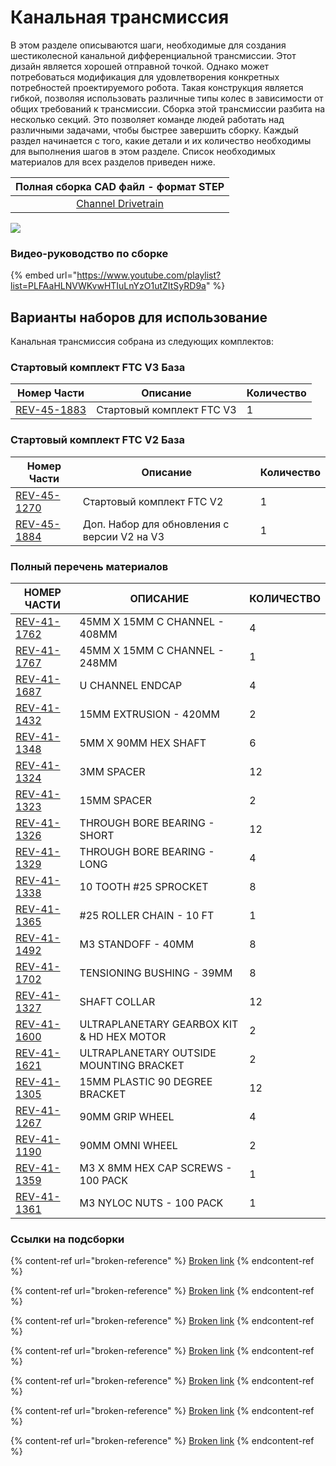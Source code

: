 # Канальная трансмиссия

В этом разделе описываются шаги, необходимые для создания шестиколесной канальной дифференциальной трансмиссии. Этот дизайн является хорошей отправной точкой. Однако может потребоваться модификация для удовлетворения конкретных потребностей проектируемого робота. Такая конструкция является гибкой, позволяя использовать различные типы колес в зависимости от общих требований к трансмиссии. Сборка этой трансмиссии разбита на несколько секций. Это позволяет команде людей работать над различными задачами, чтобы быстрее завершить сборку. Каждый раздел начинается с того, какие детали и их количество необходимы для выполнения шагов в этом разделе. Список необходимых материалов для всех разделов приведен ниже.

|                                  Полная сборка CAD файл - формат STEP                                 |
| :---------------------------------------------------------------------------------------------------: |
| [Channel Drivetrain](https://store-t3eo8vwp22.mybigcommerce.com/content/cad/Channel\_Drivetrain.STEP) |

![](https://2589213514-files.gitbook.io/\~/files/v0/b/gitbook-legacy-files/o/assets%2F-M5yw0n8IneF5-9ybLjT%2F-Me21SsF\_t2zGUUP\_RI3%2F-Me6UZLVz3Ijr6sZx7qN%2FCDTv3\_Default%202.svg?alt=media\&token=b12c466c-e184-4841-a3c0-504999c84596)

### **Видео-руководство по сборке**

{% embed url="https://www.youtube.com/playlist?list=PLFAaHLNVWKvwHTIuLnYzO1utZItSyRD9a" %}

## Варианты наборов для использование

Канальная трансмиссия собрана из следующих комплектов:

### **Стартовый комплект FTC V3 База**

| Номер Части                                             | Описание                  | Количество |
| ------------------------------------------------------- | ------------------------- | ---------- |
| [REV-45-1883](https://www.revrobotics.com/rev-45-1883/) | Стартовый комплект FTC V3 | 1          |

### **Стартовый комплект FTC V2 База**

| Номер Части                                             | Описание                                    | Количество |
| ------------------------------------------------------- | ------------------------------------------- | ---------- |
| [REV-45-1270](https://www.revrobotics.com/rev-45-1270/) | Стартовый комплект FTC V2                   | 1          |
| [REV-45-1884](https://www.revrobotics.com/rev-45-1884/) | Доп. Набор для обновления с версии V2 на V3 | 1          |

### **Полный перечень материалов**

|  **НОМЕР ЧАСТИ**                                        | **ОПИСАНИЕ**                              | **КОЛИЧЕСТВО** |
| ------------------------------------------------------- | ----------------------------------------- | -------------- |
| [REV-41-1762](https://www.revrobotics.com/rev-41-1762/) | 45MM X 15MM C CHANNEL - 408MM             | 4              |
| [REV-41-1767](https://www.revrobotics.com/rev-41-1767/) | 45MM X 15MM C CHANNEL - 248MM             | 1              |
| [REV-41-1687](https://www.revrobotics.com/rev-41-1687/) | U CHANNEL ENDCAP                          | 4              |
| [REV-41-1432](https://www.revrobotics.com/rev-41-1432/) | 15MM EXTRUSION - 420MM                    | 2              |
| [REV-41-1348](https://www.revrobotics.com/rev-41-1348/) | 5MM X 90MM HEX SHAFT                      | 6              |
| [REV-41-1324](https://www.revrobotics.com/rev-41-1324/) | 3MM SPACER                                | 12             |
| [REV-41-1323](https://www.revrobotics.com/rev-41-1323/) | 15MM SPACER                               | 2              |
| [REV-41-1326](https://www.revrobotics.com/rev-41-1326/) | THROUGH BORE BEARING - SHORT              | 12             |
| [REV-41-1329](https://www.revrobotics.com/rev-41-1329/) | THROUGH BORE BEARING - LONG               | 4              |
| [REV-41-1338](https://www.revrobotics.com/rev-41-1338/) | 10 TOOTH #25 SPROCKET                     | 8              |
| [REV-41-1365](https://www.revrobotics.com/rev-41-1365/) | #25 ROLLER CHAIN - 10 FT                  | 1              |
| [REV-41-1492](https://www.revrobotics.com/rev-41-1492/) | M3 STANDOFF - 40MM                        | 8              |
| [REV-41-1702](https://www.revrobotics.com/rev-41-1702/) | TENSIONING BUSHING - 39MM                 | 8              |
| [REV-41-1327](https://www.revrobotics.com/rev-41-1327/) | SHAFT COLLAR                              | 12             |
| [REV-41-1600](https://www.revrobotics.com/rev-41-1600/) | ULTRAPLANETARY GEARBOX KIT & HD HEX MOTOR | 2              |
| [REV-41-1621](https://www.revrobotics.com/rev-41-1621/) | ULTRAPLANETARY OUTSIDE MOUNTING BRACKET   | 2              |
| [REV-41-1305](https://www.revrobotics.com/rev-41-1305/) | 15MM PLASTIC 90 DEGREE BRACKET            | 12             |
| [REV-41-1267](https://www.revrobotics.com/rev-41-1267/) | 90MM GRIP WHEEL                           | 4              |
| [REV-41-1190](https://www.revrobotics.com/rev-41-1190/) | 90MM OMNI WHEEL                           | 2              |
| [REV-41-1359](https://www.revrobotics.com/rev-41-1359/) | M3 X 8MM HEX CAP SCREWS - 100 PACK        | 1              |
| [REV-41-1361](https://www.revrobotics.com/rev-41-1361/) | M3 NYLOC NUTS - 100 PACK                  | 1              |

### Ссылки на подсборки

{% content-ref url="broken-reference" %}
[Broken link](broken-reference)
{% endcontent-ref %}

{% content-ref url="broken-reference" %}
[Broken link](broken-reference)
{% endcontent-ref %}

{% content-ref url="broken-reference" %}
[Broken link](broken-reference)
{% endcontent-ref %}

{% content-ref url="broken-reference" %}
[Broken link](broken-reference)
{% endcontent-ref %}

{% content-ref url="broken-reference" %}
[Broken link](broken-reference)
{% endcontent-ref %}

{% content-ref url="broken-reference" %}
[Broken link](broken-reference)
{% endcontent-ref %}

{% content-ref url="broken-reference" %}
[Broken link](broken-reference)
{% endcontent-ref %}

